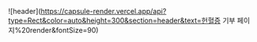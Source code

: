 ![header](https://capsule-render.vercel.app/api?type=Rect&color=auto&height=300&section=header&text=헌혈증 기부 페이지%20render&fontSize=90)
